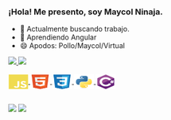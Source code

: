 ### ¡Hola! Me presento, soy Maycol Ninaja.
- 🔭 Actualmente buscando trabajo.
- 🌱 Aprendiendo Angular
- 😄 Apodos: Pollo/Maycol/Virtual

<div>
  <a href="https://beacons.ai/Maycol127">
  <img height="180em" src="https://github-readme-stats.vercel.app/api?username=Maycol127&show_icons=true&theme=highcontrast&include_all_commits=true&count_private=true"/> 
    <img height="180em" src="https://github-readme-stats.vercel.app/api/top-langs/?username=Maycol127&layout=compact&langs_count=16&theme=highcontrast"/>
</div>


<div style="display: inline_block"><br>
  <img align="center" alt="Rafa-Js" height="30" width="40" src="https://raw.githubusercontent.com/devicons/devicon/master/icons/javascript/javascript-plain.svg">
  <img align="center" alt="Rafa-HTML" height="30" width="40" src="https://raw.githubusercontent.com/devicons/devicon/master/icons/html5/html5-original.svg">
  <img align="center" alt="Rafa-CSS" height="30" width="40" src="https://raw.githubusercontent.com/devicons/devicon/master/icons/css3/css3-original.svg">
  <img align="center" alt="Rafa-Python" height="30" width="40" src="https://raw.githubusercontent.com/devicons/devicon/master/icons/python/python-original.svg">
  <img align="center" alt="Rafa-Csharp" height="30" width="40" src="https://raw.githubusercontent.com/devicons/devicon/master/icons/csharp/csharp-original.svg">
  <!-- <img align="right" alt="Rafa-gif" src="https://tenor.com/es/view/chicken-gif-8218966"> -->
</div>

##

<div> 
  <a href = "mailto:maycolninaja@gmail.com"><img src="https://img.shields.io/badge/-Gmail-%23333?style=for-the-badge&logo=gmail&logoColor=white" target="_blank"></a>
  <a href="https://www.linkedin.com/in/maycol-ninaja/" target="_blank"><img src="https://img.shields.io/badge/-LinkedIn-%230077B5?style=for-the-badge&logo=linkedin&logoColor=white" target="_blank"></a> 
</div>
